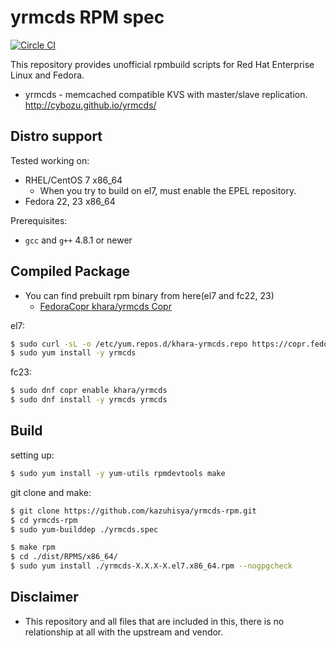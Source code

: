#  yrmcds RPM spec

[![Circle CI](https://circleci.com/gh/kazuhisya/yrmcds-rpm/tree/master.svg?style=shield)](https://circleci.com/gh/kazuhisya/yrmcds-rpm/tree/master)

This repository provides unofficial rpmbuild scripts for Red Hat Enterprise Linux and Fedora.

- yrmcds - memcached compatible KVS with master/slave replication. http://cybozu.github.io/yrmcds/


## Distro support

Tested working on:

- RHEL/CentOS 7 x86_64
    - When you try to build on el7, must enable the EPEL repository.
- Fedora 22, 23 x86_64

Prerequisites:

- `gcc` and `g++` 4.8.1 or newer

## Compiled Package


- You can find prebuilt rpm binary from here(el7 and fc22, 23)
    - [FedoraCopr khara/yrmcds Copr](https://copr.fedoraproject.org/coprs/khara/yrmcds/)



el7:

```bash
$ sudo curl -sL -o /etc/yum.repos.d/khara-yrmcds.repo https://copr.fedoraproject.org/coprs/khara/yrmcds/repo/epel-7/khara-yrmcds-epel-7.repo
$ sudo yum install -y yrmcds
```

fc23:

```bash
$ sudo dnf copr enable khara/yrmcds
$ sudo dnf install -y yrmcds yrmcds
```

## Build

setting up:

```bash
$ sudo yum install -y yum-utils rpmdevtools make
```

git clone and make:

```bash
$ git clone https://github.com/kazuhisya/yrmcds-rpm.git
$ cd yrmcds-rpm
$ sudo yum-builddep ./yrmcds.spec
```

```bash
$ make rpm
$ cd ./dist/RPMS/x86_64/
$ sudo yum install ./yrmcds-X.X.X-X.el7.x86_64.rpm --nogpgcheck
```

## Disclaimer

- This repository and all files that are included in this, there is no relationship at all with the upstream and vendor.
